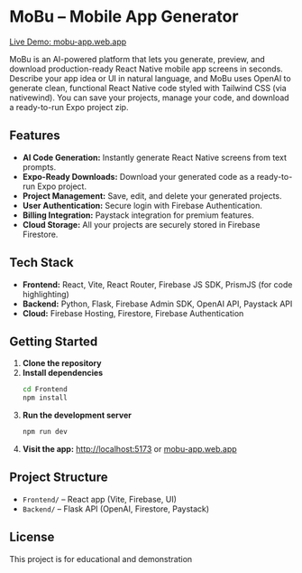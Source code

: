 # MoBu – Mobile App Generator

[Live Demo: mobu-app.web.app](https://mobu-app.web.app)

MoBu is an AI-powered platform that lets you generate, preview, and download production-ready React Native mobile app screens in seconds. Describe your app idea or UI in natural language, and MoBu uses OpenAI to generate clean, functional React Native code styled with Tailwind CSS (via nativewind). You can save your projects, manage your code, and download a ready-to-run Expo project zip.

## Features

- **AI Code Generation:** Instantly generate React Native screens from text prompts.
- **Expo-Ready Downloads:** Download your generated code as a ready-to-run Expo project.
- **Project Management:** Save, edit, and delete your generated projects.
- **User Authentication:** Secure login with Firebase Authentication.
- **Billing Integration:** Paystack integration for premium features.
- **Cloud Storage:** All your projects are securely stored in Firebase Firestore.

## Tech Stack

- **Frontend:** React, Vite, React Router, Firebase JS SDK, PrismJS (for code highlighting)
- **Backend:** Python, Flask, Firebase Admin SDK, OpenAI API, Paystack API
- **Cloud:** Firebase Hosting, Firestore, Firebase Authentication

## Getting Started

1. **Clone the repository**
2. **Install dependencies**
   ```sh
   cd Frontend
   npm install
   ```
3. **Run the development server**
   ```sh
   npm run dev
   ```
4. **Visit the app:** [http://localhost:5173](http://localhost:5173) or [mobu-app.web.app](https://mobu-app.web.app)

## Project Structure

- `Frontend/` – React app (Vite, Firebase, UI)
- `Backend/` – Flask API (OpenAI, Firestore, Paystack)

## License

This project is for educational and demonstration
